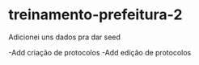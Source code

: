 # treinamento-prefeitura-2

Adicionei uns dados pra dar seed

-Add criação de protocolos
-Add edição de protocolos